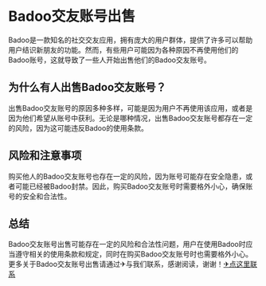 # Badoo交友账号出售

Badoo是一款知名的社交交友应用，拥有庞大的用户群体，提供了许多可以帮助用户结识新朋友的功能。然而，有些用户可能因为各种原因不再使用他们的Badoo账号，这就导致了一些人开始出售他们的Badoo交友账号。

## 为什么有人出售Badoo交友账号？

出售Badoo交友账号的原因多种多样，可能是因为用户不再使用该应用，或者是因为他们希望从账号中获利。无论是哪种情况，出售Badoo交友账号都存在一定的风险，因为这可能违反Badoo的使用条款。

## 风险和注意事项

购买他人的Badoo交友账号也存在一定的风险，因为账号可能存在安全隐患，或者可能已经被Badoo封禁。因此，购买Badoo交友账号时需要格外小心，确保账号的安全和合法性。

## 总结

Badoo交友账号出售可能存在一定的风险和合法性问题，用户在使用Badoo时应当遵守相关的使用条款和规定，同时在购买Badoo交友账号时也需要格外小心。更多关于Badoo交友账号出售请通过✈与我们联系，感谢阅读，谢谢！[✈点这里联系](https://w.k02.cc)